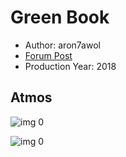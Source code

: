 # Green Book

* Author: aron7awol
* [Forum Post](https://www.avsforum.com/threads/bass-eq-for-filtered-movies.2995212/post-57668738)
* Production Year: 2018

## Atmos

![img 0](https://i.imgur.com/qG6ZxsA.jpg)

![img 0](https://i.imgur.com/IzilBbI.png)


